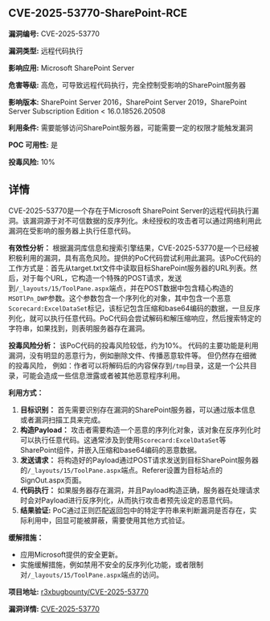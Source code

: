 ## CVE-2025-53770-SharePoint-RCE

**漏洞编号:** CVE-2025-53770

**漏洞类型:** 远程代码执行

**影响应用:** Microsoft SharePoint Server

**危害等级:** 高危，可导致远程代码执行，完全控制受影响的SharePoint服务器

**影响版本:** SharePoint Server 2016，SharePoint Server 2019，SharePoint Server Subscription Edition < 16.0.18526.20508

**利用条件:** 需要能够访问SharePoint服务器，可能需要一定的权限才能触发漏洞

**POC 可用性:** 是

**投毒风险:** 10%

## 详情

CVE-2025-53770是一个存在于Microsoft SharePoint Server的远程代码执行漏洞。该漏洞源于对不可信数据的反序列化。未经授权的攻击者可以通过网络利用此漏洞在受影响的服务器上执行任意代码。 

**有效性分析：**
根据漏洞库信息和搜索引擎结果，CVE-2025-53770是一个已经被积极利用的漏洞，具有高危风险。提供的PoC代码尝试利用此漏洞。该PoC代码的工作方式是：首先从target.txt文件中读取目标SharePoint服务器的URL列表。然后，对于每个URL，它构造一个特殊的POST请求，发送到`/_layouts/15/ToolPane.aspx`端点，并在POST数据中包含精心构造的`MSOTlPn_DWP`参数。这个参数包含一个序列化的对象，其中包含一个恶意`Scorecard:ExcelDataSet`标记，该标记包含压缩和base64编码的数据，一旦反序列化，就可以执行任意代码。PoC代码会尝试解码和解压缩响应，然后搜索特定的字符串，如果找到，则表明服务器存在漏洞。

**投毒风险分析：**
该PoC代码的投毒风险较低，约为10%。 代码的主要功能是利用漏洞，没有明显的恶意行为，例如删除文件、传播恶意软件等。 但仍然存在细微的投毒风险， 例如：作者可以将解码后的内容保存到`/tmp`目录，这是一个公共目录，可能会造成一些信息泄露或者被其他恶意程序利用。

**利用方式：**
1.  **目标识别：** 首先需要识别存在漏洞的SharePoint服务器，可以通过版本信息或者漏洞扫描工具来完成。
2.  **构造Payload：** 攻击者需要构造一个恶意的序列化对象，该对象在反序列化时可以执行任意代码。这通常涉及到使用`Scorecard:ExcelDataSet`等SharePoint组件，并嵌入压缩和base64编码的恶意数据。
3.  **发送请求：** 将构造好的Payload通过POST请求发送到目标SharePoint服务器的`/_layouts/15/ToolPane.aspx`端点。Referer设置为目标站点的SignOut.aspx页面。
4.  **代码执行：** 如果服务器存在漏洞，并且Payload构造正确，服务器在处理请求时会对Payload进行反序列化，从而执行攻击者预先设定的恶意代码。
5.  **结果验证:** PoC通过正则匹配返回包中的特定字符串来判断漏洞是否存在，实际利用中，回显可能被屏蔽，需要使用其他方式验证。

**缓解措施：**
*   应用Microsoft提供的安全更新。
*   实施缓解措施，例如禁用不安全的反序列化功能，或者限制对`/_layouts/15/ToolPane.aspx`端点的访问。

**项目地址:** [r3xbugbounty/CVE-2025-53770](https://github.com/r3xbugbounty/CVE-2025-53770)

**漏洞详情:** [CVE-2025-53770](https://nvd.nist.gov/vuln/detail/CVE-2025-53770)